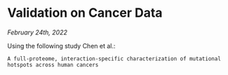 # Validation on Cancer Data 

_February 24th, 2022_

Using the following study Chen et al.:
```
A full-proteome, interaction-specific characterization of mutational hotspots across human cancers
```

